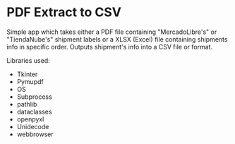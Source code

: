 # PDF Extract to CSV

Simple app which takes either a PDF file containing "MercadoLibre's" or "TiendaNube's" shipment labels or a XLSX (Excel) file containing shipments info in specific order. Outputs shipment's info into a CSV file or format.

Libraries used:

* Tkinter
* Pymupdf
* OS
* Subprocess
* pathlib
* dataclasses
* openpyxl
* Unidecode
* webbrowser